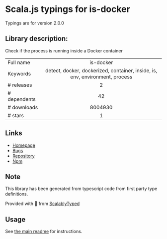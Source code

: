 
# Scala.js typings for is-docker

Typings are for version 2.0.0

## Library description:
Check if the process is running inside a Docker container

|                    |                 |
| ------------------ | :-------------: |
| Full name          | is-docker |
| Keywords           | detect, docker, dockerized, container, inside, is, env, environment, process |
| # releases         | 2 |
| # dependents       | 42 |
| # downloads        | 8004930 |
| # stars            | 1 |

## Links
- [Homepage](https://github.com/sindresorhus/is-docker#readme)
- [Bugs](https://github.com/sindresorhus/is-docker/issues)
- [Repository](https://github.com/sindresorhus/is-docker)
- [Npm](https://www.npmjs.com/package/is-docker)
    


## Note
This library has been generated from typescript code from first party type definitions.

Provided with :purple_heart: from [ScalablyTyped](https://github.com/oyvindberg/ScalablyTyped)

## Usage
See [the main readme](../../readme.md) for instructions.


